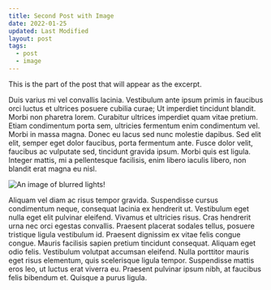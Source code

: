 ```yaml
---
title: Second Post with Image
date: 2022-01-25
updated: Last Modified
layout: post
tags:
  - post
  - image
---
```


This is the part of the post that will appear as the excerpt.
<!-- excerpt -->
Duis varius mi vel convallis lacinia. Vestibulum ante ipsum primis in faucibus orci luctus et ultrices posuere cubilia curae; Ut imperdiet tincidunt blandit. Morbi non pharetra lorem. Curabitur ultrices imperdiet quam vitae pretium. Etiam condimentum porta sem, ultricies fermentum enim condimentum vel. Morbi in massa magna. Donec eu lacus sed nunc molestie dapibus. Sed elit elit, semper eget dolor faucibus, porta fermentum ante. Fusce dolor velit, faucibus ac vulputate sed, tincidunt gravida ipsum. Morbi quis est ligula. Integer mattis, mi a pellentesque facilisis, enim libero iaculis libero, non blandit erat magna eu nisl. 

![An image of blurred lights!](https://images.unsplash.com/photo-1638452933982-8fa05063259a?ixlib=rb-1.2.1&ixid=MnwxMjA3fDB8MHxwaG90by1wYWdlfHx8fGVufDB8fHx8&auto=format&fit=crop&w=1770&q=80)

Aliquam vel diam ac risus tempor gravida. Suspendisse cursus condimentum neque, consequat lacinia ex hendrerit ut. Vestibulum eget nulla eget elit pulvinar eleifend. Vivamus et ultricies risus. Cras hendrerit urna nec orci egestas convallis. Praesent placerat sodales tellus, posuere tristique ligula vestibulum id. Praesent dignissim ex vitae felis congue congue. Mauris facilisis sapien pretium tincidunt consequat. Aliquam eget odio felis. Vestibulum volutpat accumsan eleifend. Nulla porttitor mauris eget risus elementum, quis scelerisque ligula tempor. Suspendisse mattis eros leo, ut luctus erat viverra eu. Praesent pulvinar ipsum nibh, at faucibus felis bibendum et. Quisque a purus ligula. 